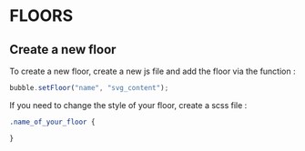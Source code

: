 # FLOORS

## Create a new floor
To create a new floor, create a new js file and add the floor via the function :
``` js
bubble.setFloor("name", "svg_content");
```

If you need to change the style of your floor, create a scss file :

``` scss
.name_of_your_floor {

}
```